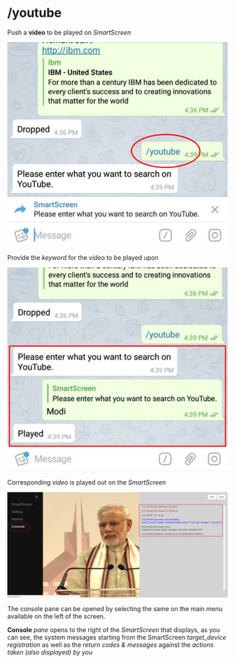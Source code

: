 # /youtube

Push a **video** to be played on _SmartScreen_

![](../.gitbook/assets/yt1_t.png)



Provide the _keyword_ for the _video_ to be played upon

![](../.gitbook/assets/ytm_t.png)

  
Corresponding _video_ is played out on the _SmartScreen_

![](../.gitbook/assets/youtube_modi_con%20%281%29.png)

The console pane can be opened by selecting the same on the main menu available on the left of the screen.

**Console** _pane_  opens to the right of the _SmartScreen_ that displays, as you can see, the system messages starting from the SmartScreen _target\_device registration_  as well as the _return codes & messages_ against the _actions taken \(also displayed\)  by you_

